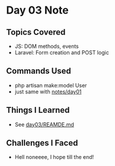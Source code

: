 # Day 03 Note

## Topics Covered

- JS: DOM methods, events
- Laravel: Form creation and POST logic

## Commands Used

- php artisan make:model User
- just same with [notes/day01](../notes/day01.md)

## Things I Learned

- See [day03/REAMDE.md](../day03/README.md)

## Challenges I Faced

- Hell noneeee, I hope till the end!
